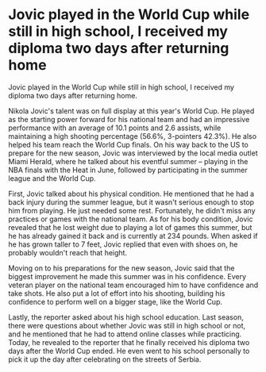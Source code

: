 #  Jovic played in the World Cup while still in high school, I received my diploma two days after returning home 
  Jovic played in the World Cup while still in high school, I received my diploma two days after returning home.

Nikola Jovic's talent was on full display at this year's World Cup. He played as the starting power forward for his national team and had an impressive performance with an average of 10.1 points and 2.6 assists, while maintaining a high shooting percentage (56.6%, 3-pointers 42.3%). He also helped his team reach the World Cup finals. On his way back to the US to prepare for the new season, Jovic was interviewed by the local media outlet Miami Herald, where he talked about his eventful summer – playing in the NBA finals with the Heat in June, followed by participating in the summer league and the World Cup.

First, Jovic talked about his physical condition. He mentioned that he had a back injury during the summer league, but it wasn't serious enough to stop him from playing. He just needed some rest. Fortunately, he didn't miss any practices or games with the national team. As for his body condition, Jovic revealed that he lost weight due to playing a lot of games this summer, but he has already gained it back and is currently at 234 pounds. When asked if he has grown taller to 7 feet, Jovic replied that even with shoes on, he probably wouldn't reach that height. 

Moving on to his preparations for the new season, Jovic said that the biggest improvement he made this summer was in his confidence. Every veteran player on the national team encouraged him to have confidence and take shots. He also put a lot of effort into his shooting, building his confidence to perform well on a bigger stage, like the World Cup.

Lastly, the reporter asked about his high school education. Last season, there were questions about whether Jovic was still in high school or not, and he mentioned that he had to attend online classes while practicing. Today, he revealed to the reporter that he finally received his diploma two days after the World Cup ended. He even went to his school personally to pick it up the day after celebrating on the streets of Serbia.